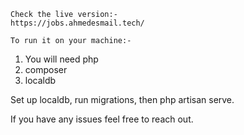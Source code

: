    Check the live version:- 
    https://jobs.ahmedesmail.tech/
    
    To run it on your machine:-
1) You will need php
2) composer
3) localdb

Set up localdb, run migrations, then php artisan serve.



If you have any issues feel free to reach out.
